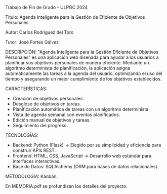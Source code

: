 Trabajo de Fin de Grado - ULPGC 2024

Título: Agenda Inteligente para la Gestión de Eficiente de Objetivos Personales

Autor: Carlos Rodríguez del Toro

Tutor: José Fortes Gálvez


DESCRIPCIÓN: "Agenda Inteligente para la Gestión Eficiente de Objetivos Personales" es una aplicación web diseñada para ayudar a los usuarios a planificar sus objetivos personales de manera eficiente. Mediante un algoritmo determinista de planificación, la aplicación asigna automáticamente las tareas a la agenda del usuario, optimizando el uso del tiempo y asegurando un mejor cumplimiento de los objetivos establecidos.

CARACTERÍSTICAS:
- Creación de objetivos personales.
- Desglose de objetivos en tareas.
- Planificación automática de tareas con un algoritmo determinista.
- Vista de agenda semanal con eventos planificados.
- Edición manual de objetivos y tareas.
- Seguimiento del progreso.


TECNOLOGÍAS:
- Backend: Python (Flask) → Elegido por su simplicidad y eficiencia para construir APIs REST.
- Frontend: HTML, CSS, JavaScript → Desarrollo web estándar para interfaces interactivas.
- Base de Datos: SQLAlchemy (ORM para bases de datos relacionales).

METODOLOGÍA: Kanban.

En MEMORIA.pdf se profundizan los detalles del proyecto.

